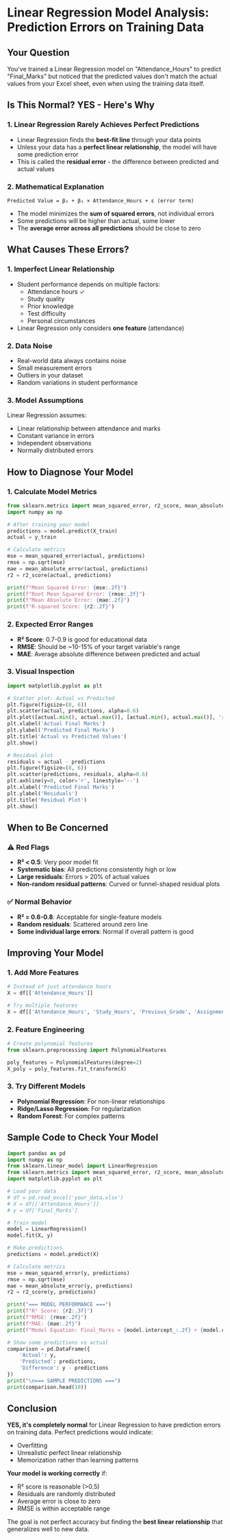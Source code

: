 # Linear Regression Model Analysis: Prediction Errors on Training Data

## Your Question
You've trained a Linear Regression model on "Attendance_Hours" to predict "Final_Marks" but noticed that the predicted values don't match the actual values from your Excel sheet, even when using the training data itself.

## **Is This Normal? YES - Here's Why**

### 1. **Linear Regression Rarely Achieves Perfect Predictions**
- Linear Regression finds the **best-fit line** through your data points
- Unless your data has a **perfect linear relationship**, the model will have some prediction error
- This is called the **residual error** - the difference between predicted and actual values

### 2. **Mathematical Explanation**
```
Predicted Value = β₀ + β₁ × Attendance_Hours + ε (error term)
```
- The model minimizes the **sum of squared errors**, not individual errors
- Some predictions will be higher than actual, some lower
- The **average error across all predictions** should be close to zero

## **What Causes These Errors?**

### 1. **Imperfect Linear Relationship**
- Student performance depends on multiple factors:
  - Attendance hours ✓
  - Study quality
  - Prior knowledge
  - Test difficulty
  - Personal circumstances
- Linear Regression only considers **one feature** (attendance)

### 2. **Data Noise**
- Real-world data always contains noise
- Small measurement errors
- Outliers in your dataset
- Random variations in student performance

### 3. **Model Assumptions**
Linear Regression assumes:
- Linear relationship between attendance and marks
- Constant variance in errors
- Independent observations
- Normally distributed errors

## **How to Diagnose Your Model**

### 1. **Calculate Model Metrics**
```python
from sklearn.metrics import mean_squared_error, r2_score, mean_absolute_error
import numpy as np

# After training your model
predictions = model.predict(X_train)
actual = y_train

# Calculate metrics
mse = mean_squared_error(actual, predictions)
rmse = np.sqrt(mse)
mae = mean_absolute_error(actual, predictions)
r2 = r2_score(actual, predictions)

print(f"Mean Squared Error: {mse:.2f}")
print(f"Root Mean Squared Error: {rmse:.2f}")
print(f"Mean Absolute Error: {mae:.2f}")
print(f"R-squared Score: {r2:.2f}")
```

### 2. **Expected Error Ranges**
- **R² Score**: 0.7-0.9 is good for educational data
- **RMSE**: Should be ~10-15% of your target variable's range
- **MAE**: Average absolute difference between predicted and actual

### 3. **Visual Inspection**
```python
import matplotlib.pyplot as plt

# Scatter plot: Actual vs Predicted
plt.figure(figsize=(8, 6))
plt.scatter(actual, predictions, alpha=0.6)
plt.plot([actual.min(), actual.max()], [actual.min(), actual.max()], 'r--', lw=2)
plt.xlabel('Actual Final Marks')
plt.ylabel('Predicted Final Marks')
plt.title('Actual vs Predicted Values')
plt.show()

# Residual plot
residuals = actual - predictions
plt.figure(figsize=(8, 6))
plt.scatter(predictions, residuals, alpha=0.6)
plt.axhline(y=0, color='r', linestyle='--')
plt.xlabel('Predicted Final Marks')
plt.ylabel('Residuals')
plt.title('Residual Plot')
plt.show()
```

## **When to Be Concerned**

### ⚠️ **Red Flags**
- **R² < 0.5**: Very poor model fit
- **Systematic bias**: All predictions consistently high or low
- **Large residuals**: Errors > 20% of actual values
- **Non-random residual patterns**: Curved or funnel-shaped residual plots

### ✅ **Normal Behavior**
- **R² = 0.6-0.8**: Acceptable for single-feature models
- **Random residuals**: Scattered around zero line
- **Some individual large errors**: Normal if overall pattern is good

## **Improving Your Model**

### 1. **Add More Features**
```python
# Instead of just attendance hours
X = df[['Attendance_Hours']]

# Try multiple features
X = df[['Attendance_Hours', 'Study_Hours', 'Previous_Grade', 'Assignment_Scores']]
```

### 2. **Feature Engineering**
```python
# Create polynomial features
from sklearn.preprocessing import PolynomialFeatures

poly_features = PolynomialFeatures(degree=2)
X_poly = poly_features.fit_transform(X)
```

### 3. **Try Different Models**
- **Polynomial Regression**: For non-linear relationships
- **Ridge/Lasso Regression**: For regularization
- **Random Forest**: For complex patterns

## **Sample Code to Check Your Model**

```python
import pandas as pd
import numpy as np
from sklearn.linear_model import LinearRegression
from sklearn.metrics import mean_squared_error, r2_score, mean_absolute_error
import matplotlib.pyplot as plt

# Load your data
# df = pd.read_excel('your_data.xlsx')
# X = df[['Attendance_Hours']]
# y = df['Final_Marks']

# Train model
model = LinearRegression()
model.fit(X, y)

# Make predictions
predictions = model.predict(X)

# Calculate metrics
mse = mean_squared_error(y, predictions)
rmse = np.sqrt(mse)
mae = mean_absolute_error(y, predictions)
r2 = r2_score(y, predictions)

print("=== MODEL PERFORMANCE ===")
print(f"R² Score: {r2:.3f}")
print(f"RMSE: {rmse:.2f}")
print(f"MAE: {mae:.2f}")
print(f"Model Equation: Final_Marks = {model.intercept_:.2f} + {model.coef_[0]:.2f} × Attendance_Hours")

# Show some predictions vs actual
comparison = pd.DataFrame({
    'Actual': y,
    'Predicted': predictions,
    'Difference': y - predictions
})
print("\n=== SAMPLE PREDICTIONS ===")
print(comparison.head(10))
```

## **Conclusion**

**YES, it's completely normal** for Linear Regression to have prediction errors on training data. Perfect predictions would indicate:
- Overfitting
- Unrealistic perfect linear relationship
- Memorization rather than learning patterns

**Your model is working correctly** if:
- R² score is reasonable (>0.5)
- Residuals are randomly distributed
- Average error is close to zero
- RMSE is within acceptable range

The goal is not perfect accuracy but finding the **best linear relationship** that generalizes well to new data.